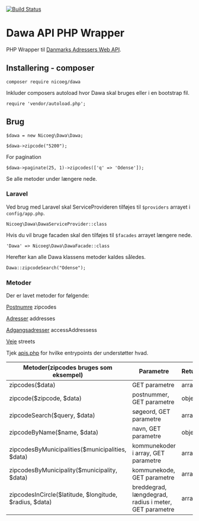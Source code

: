 [![Build Status](https://travis-ci.org/nicoeg/Dawa.svg?branch=master)](https://travis-ci.org/nicoeg/Dawa)

# Dawa API PHP Wrapper
PHP Wrapper til [Danmarks Adressers Web API](http://dawa.aws.dk).

## Installering - composer
`composer require nicoeg/dawa`

Inkluder composers autoload hvor Dawa skal bruges eller i en bootstrap fil.

 `require 'vendor/autoload.php';`

## Brug
`$dawa = new Nicoeg\Dawa\Dawa;`

`$dawa->zipcode("5200");`

For pagination

`$dawa->paginate(25, 1)->zipcodes(['q' => 'Odense']);`

Se alle metoder under længere nede.

### Laravel
Ved brug med Laravel skal ServiceProvideren tilføjes til `$providers` arrayet i `config/app.php`.

`Nicoeg\Dawa\DawaServiceProvider::class`

Hvis du vil bruge facaden skal den tilføjes til `$facades` arrayet længere nede.

`'Dawa' => Nicoeg\Dawa\DawaFacade::class`
 
Herefter kan alle Dawa klassens metoder kaldes således.
 
`Dawa::zipcodeSearch("Odense");`

### Metoder

Der er lavet metoder for følgende:

[Postnumre](http://dawa.aws.dk/postnummerdok) zipcodes

[Adresser](http://dawa.aws.dk/adressedok) addresses

[Adgangsadresser](http://dawa.aws.dk/adgangsadressedok) accessAddressess

[Veje](http://dawa.aws.dk/vejedok) streets

Tjek [apis.php](https://github.com/nicoeg/Dawa/blob/master/src/apis.php) for hvilke entrypoints der understøtter hvad.

| Metoder(zipcodes bruges som eksempel)          | Parametre                                             | Return |
| -------------------------------------------------------|-------------------------------------------------------|--------|
| zipcodes($data)                                        | GET parametre                                         | array  |
| zipcode($zipcode, $data)                               | postnummer, GET parametre                             | object |
| zipcodeSearch($query, $data)                           | søgeord, GET parametre                                | array  |
| zipcodeByName($name, $data)                             | navn, GET parametre                                   | object |
| zipcodesByMunicipalities($municipalities, $data)       | kommunekoder i array, GET parametre                   | array  |
| zipcodesByMunicipality($municipality, $data)            | kommunekode, GET parametre                            | array  |
| zipcodesInCircle($latitude, $longitude, $radius, $data) | breddegrad, længdegrad, radius i meter, GET parametre | array  |
